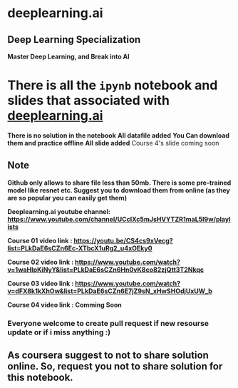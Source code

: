 # deeplearning.ai
## Deep Learning Specialization
**Master Deep Learning, and Break into AI**

# There is all the `ipynb` notebook and slides that associated with <a href="http://deeplearning.ai">deeplearning.ai</a>
**There is no solution in the notebook**
**All datafile added**
**You Can download them and practice offline**
**All slide added** Course 4's slide coming soon

## Note
**Github only allows to share file less than 50mb. There is some pre-trained model like resnet etc. Suggest you to download them from online (as they are so popular you can easily get them)**

**Deeplearning.ai youtube channel: https://www.youtube.com/channel/UCcIXc5mJsHVYTZR1maL5l9w/playlists**


**Course 01 video link : https://youtu.be/CS4cs9xVecg?list=PLkDaE6sCZn6Ec-XTbcX1uRg2_u4xOEky0**


**Course 02 video link : https://www.youtube.com/watch?v=1waHlpKiNyY&list=PLkDaE6sCZn6Hn0vK8co82zjQtt3T2Nkqc**


**Course 03 video link : https://www.youtube.com/watch?v=dFX8k1kXhOw&list=PLkDaE6sCZn6E7jZ9sN_xHwSHOdjUxUW_b**


**Course 04 video link : Comming Soon**


### Everyone welcome to create pull request if new resourse update or if i miss anything :)
## As coursera suggest to not to share solution online. So, request you not to share solution for this notebook.
